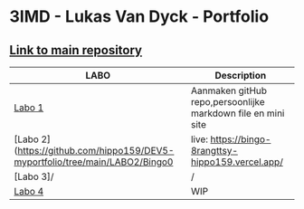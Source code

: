 # 3IMD - Lukas Van Dyck - Portfolio
## [Link to main repository](https://github.com/hippo159/DEV5-myportfolio)
| LABO | Description |
| ----------- | ----------- |
| [Labo 1](https://github.com/R0754975/DEV5-LAB1) | Aanmaken gitHub repo,persoonlijke markdown file en mini site |
| [Labo 2](https://github.com/hippo159/DEV5-myportfolio/tree/main/LABO2/Bingo0 | live: https://bingo-8rangttsy-hippo159.vercel.app/ |
| [Labo 3]/| / |
| [Labo 4](https://github.com/hippo159/DEV5-myportfolio/tree/main/LABO4/crackHouse) | WIP |